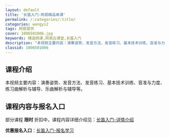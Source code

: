 ```yaml
---
layout: default
title: '长笛入门-网易精品单课'
permalink: /:categories/:title/
categories: wangyi2
tags: 网易提供
cover: 1006501006.jpg
keywords: 精选网课,网易云课堂,长笛入门
description: "本视频主要内容：演奏姿势、发音方法、发音练习、基本技术训练、音准与力度、练习曲解析与辅导、乐曲解析与辅导等。长笛入门"
classid: 1006501006
---
```


## 课程介绍

本视频主要内容：演奏姿势、发音方法、发音练习、基本技术训练、音准与力度、练习曲解析与辅导、乐曲解析与辅导等。

## 课程内容与报名入口

部分课程 **限时** 折扣中，课程内容详细介绍见：[长笛入门-详情介绍](https://study.163.com/course/introduction/1006501006.htm?share=1&shareId=1025206652&utm_campaign=share&utm_medium=iphoneShare&utm_source=&utm_u=1025206652)

**优惠报名入口**：[长笛入门-报名学习](https://study.163.com/course/introduction/1006501006.htm?share=1&shareId=1025206652&utm_campaign=share&utm_medium=iphoneShare&utm_source=&utm_u=1025206652)

